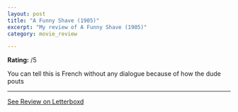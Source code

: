 ```yaml
---
layout: post
title: "A Funny Shave (1905)"
excerpt: "My review of A Funny Shave (1905)"
category: movie_review

---
```


**Rating:** /5

You can tell this is French without any dialogue because of how the dude pouts

<hr>

[See Review on Letterboxd](https://boxd.it/8GkA17)
